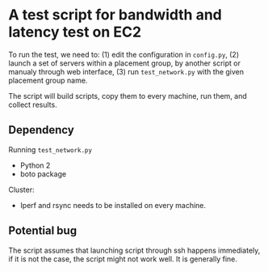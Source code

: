 # A test script for bandwidth and latency test on EC2

To run the test, we need to:
(1) edit the configuration in `config.py`,
(2) launch a set of servers within a placement group, by another script or
    manualy through web interface,
(3) run `test_network.py` with the given placement group name.

The script will build scripts, copy them to every machine, run them, and
collect results.

## Dependency

Running `test_network.py`
* Python 2
* boto package

Cluster:
* Iperf and rsync needs to be installed on every machine.

## Potential bug

The script assumes that launching script through ssh happens immediately, if it
is not the case, the script might not work well. It is generally fine.

